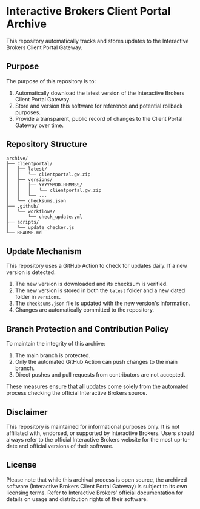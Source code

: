 # Interactive Brokers Client Portal Archive

This repository automatically tracks and stores updates to the Interactive Brokers Client Portal Gateway.

## Purpose

The purpose of this repository is to:

1. Automatically download the latest version of the Interactive Brokers Client Portal Gateway.
2. Store and version this software for reference and potential rollback purposes.
3. Provide a transparent, public record of changes to the Client Portal Gateway over time.

## Repository Structure

```
archive/
├── clientportal/
│   ├── latest/
│   │   └── clientportal.gw.zip
│   ├── versions/
│   │   ├── YYYYMMDD-HHMMSS/
│   │   │   └── clientportal.gw.zip
│   │   └── ...
│   └── checksums.json
├── .github/
│   └── workflows/
│       └── check_update.yml
├── scripts/
│   └── update_checker.js
└── README.md
```

## Update Mechanism

This repository uses a GitHub Action to check for updates daily. If a new version is detected:

1. The new version is downloaded and its checksum is verified.
2. The new version is stored in both the `latest` folder and a new dated folder in `versions`.
3. The `checksums.json` file is updated with the new version's information.
4. Changes are automatically committed to the repository.

## Branch Protection and Contribution Policy

To maintain the integrity of this archive:

1. The main branch is protected.
2. Only the automated GitHub Action can push changes to the main branch.
3. Direct pushes and pull requests from contributors are not accepted.

These measures ensure that all updates come solely from the automated process checking the official Interactive Brokers source.

## Disclaimer

This repository is maintained for informational purposes only. It is not affiliated with, endorsed, or supported by Interactive Brokers. Users should always refer to the official Interactive Brokers website for the most up-to-date and official versions of their software.

## License

Please note that while this archival process is open source, the archived software (Interactive Brokers Client Portal Gateway) is subject to its own licensing terms. Refer to Interactive Brokers' official documentation for details on usage and distribution rights of their software.